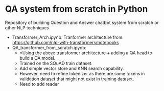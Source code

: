 # QA system from scratch in Python

Repository of building Question and Answer chatbot system from scratch or other NLP techniques

* Transformer_Arch.ipynb: Tranformer architecture from https://github.com/nlp-with-transformers/notebooks
* QA_transformer_from_scratch.ipynb:
  * *Using the above transformer architecture + adding a QA head to build a QA model.
  * Trained on the SQuAD train dataset.
  * Add simple vector store and KNN search capability.
  * However, need to refine tokenizer as there are some tokens in validation dataset that might not exist in training dataset.
  * Need to add reader
